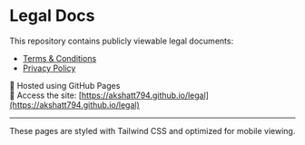 # Legal Docs

This repository contains publicly viewable legal documents:

- [Terms & Conditions](https://akshatt794.github.io/legal/terms.html)
- [Privacy Policy](https://akshatt794.github.io/legal/privacy.html)

🚀 Hosted using GitHub Pages  
🔗 Access the site: [https://akshatt794.github.io/legal](https://akshatt794.github.io/legal)

---

These pages are styled with Tailwind CSS and optimized for mobile viewing.
